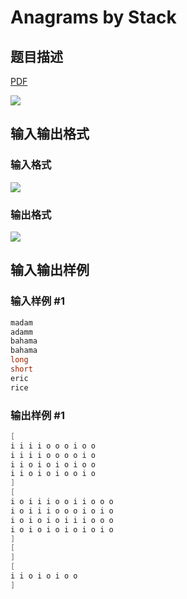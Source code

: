 # Anagrams by Stack

## 题目描述

[problemUrl]: https://uva.onlinejudge.org/index.php?option=com_onlinejudge&Itemid=8&category=9&page=show_problem&problem=673

[PDF](https://uva.onlinejudge.org/external/7/p732.pdf)

![](https://cdn.luogu.com.cn/upload/vjudge_pic/UVA732/a61ecf92370c1524007254042d1b0d190db54dc7.png)

## 输入输出格式

### 输入格式

![](https://cdn.luogu.com.cn/upload/vjudge_pic/UVA732/34d6cb69b6f2dae0c510d30a26a5ff9980fa2b35.png)

### 输出格式

![](https://cdn.luogu.com.cn/upload/vjudge_pic/UVA732/4e00992f71f6dbcd8474ae042cab1c3ebee676f7.png)

## 输入输出样例

### 输入样例 #1

```cpp
madam
adamm
bahama
bahama
long
short
eric
rice
```


### 输出样例 #1

```cpp
[
i i i i o o o i o o
i i i i o o o o i o
i i o i o i o i o o
i i o i o i o o i o
]
[
i o i i i o o i i o o o
i o i i i o o o i o i o
i o i o i o i i i o o o
i o i o i o i o i o i o
]
[
]
[
i i o i o i o o
]
```


